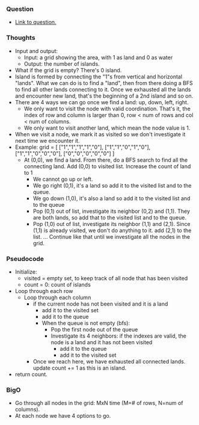 ### Question
- [Link to question.](https://leetcode.com/problems/number-of-islands/description/)

### Thoughts
- Input and output:
    - Input: a grid showing the area, with 1 as land and 0 as water
    - Output: the number of islands.
- What if the grid is empty? There's 0 island.
- Island is formed by connecting the "1"s from vertical and horizontal "lands". What we can do is to find a "land", then from there doing a BFS to find all other lands connecting to it. Once we exhausted all the lands and encounter new land, that's the beginning of a 2nd island and so on.
- There are 4 ways we can go once we find a land: up, down, left, right.
    - We only want to visit the node with valid coordination. That's it, the index of row and column is larger than 0, row < num of rows and col < num of columns.
    - We only want to visit another land, which mean the node value is 1.
- When we visit a node, we mark it as visited so we don't investigate it next time we encounter it.
- Example: grid = [
  ["1","1","1","1","0"],
  ["1","1","0","1","0"],
  ["1","1","0","0","0"],
  ["0","0","0","0","0"]
]
    - At (0,0), we find a land. From there, do a BFS search to find all the connecting land. Add (0,0) to visited list. Increase the count of land to 1
        - We cannot go up or left. 
        - We go right (0,1), it's a land so add it to the visited list and to the queue.
        - We go down (1,0), it's also a land so add it to the visited list and to the queue
        - Pop (0,1) out of list, investigate its neighbor (0,2) and (1,1). They are both lands, so add that to the visited list and to the queue.
        - Pop (1,0) out of list, investigate its neighbor (1,1) and (2,1). Since (1,1) is already visited, we don't do anything to it. add (2,1) to the list.
    ... Continue like that until we investigate all the nodes in the grid.

### Pseudocode
- Initialize:
    - visited = empty set, to keep track of all node that has been visited
    - count = 0: count of islands
- Loop through each row
    - Loop through each column
        - if the current node has not been visited and it is a land
            - add it to the visited set
            - add it to the queue
            - When the queue is not empty (bfs):
                - Pop the first node out of the queue
                - Investigate its 4 neighbors: if the indexes are valid, the node is a land and it has not been visited
                    - add it to the queue
                    - add it to the visited set
        - Once we reach here, we have exhausted all connected lands. update count += 1 as this is an island.
- return count.

### BigO
- Go through all nodes in the grid: MxN time (M=# of rows, N=num of columns).
- At each node we have 4 options to go.
